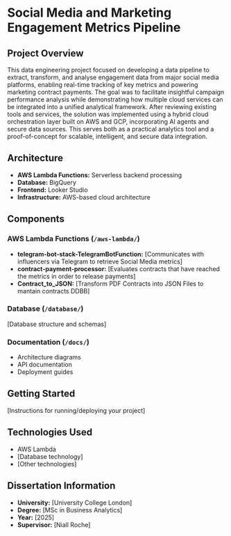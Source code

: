 # Social Media and Marketing Engagement Metrics Pipeline

## Project Overview
This data engineering project focused on developing a data pipeline to extract, transform, and analyse engagement data from major social media platforms, enabling real-time tracking of key metrics and powering marketing contract payments. The goal was to facilitate insightful campaign performance analysis while demonstrating how multiple cloud services can be integrated into a unified analytical framework. After reviewing existing tools and services, the solution was implemented using a hybrid cloud orchestration layer built on AWS and GCP, incorporating AI agents and secure data sources. This serves both as a practical analytics tool and a proof-of-concept for scalable, intelligent, and secure data integration.

## Architecture
- **AWS Lambda Functions:** Serverless backend processing
- **Database:** BigQuery
- **Frontend:** Looker Studio
- **Infrastructure:** AWS-based cloud architecture

## Components

### AWS Lambda Functions (`/aws-lambda/`)
- **telegram-bot-stack-TelegramBotFunction:** [Communicates with influencers via Telegram to retrieve Social Media metrics]
- **contract-payment-processor:** [Evaluates contracts that have reached the metrics in order to release payments] 
- **Contract_to_JSON:** [Transform PDF Contracts into JSON Files to mantain contracts DDBB]

### Database (`/database/`)
[Database structure and schemas]

### Documentation (`/docs/`)
- Architecture diagrams
- API documentation
- Deployment guides

## Getting Started
[Instructions for running/deploying your project]

## Technologies Used
- AWS Lambda
- [Database technology]
- [Other technologies]

## Dissertation Information
- **University:** [University College London]
- **Degree:** [MSc in Business Analytics]
- **Year:** [2025]
- **Supervisor:** [Niall Roche]
